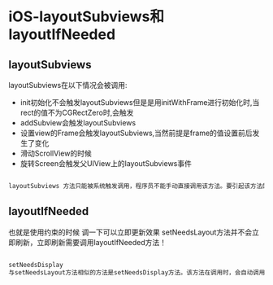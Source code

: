 # iOS-layoutSubviews和layoutIfNeeded

## layoutSubviews

layoutSubviews在以下情况会被调用:

+ init初始化不会触发layoutSubviews但是是用initWithFrame进行初始化时,当rect的值不为CGRectZero时,会触发
+ addSubview会触发layoutSubviews
+ 设置view的Frame会触发layoutSubviews,当然前提是frame的值设置前后发生了变化
+ 滑动ScrollView的时候
+ 旋转Screen会触发父UIView上的layoutSubviews事件

``` Objective-C

layoutSubviews 方法只能被系统触发调用，程序员不能手动直接调用该方法。要引起该方法的调用，可以调用 UIView 的setNeedsLayout方法来标记一个 UIView。这样一来，在 UI 线程的下次绘制循环中，系统便会调用该 UIView 的 layoutSubviews 方法。

```

## layoutIfNeeded

也就是使用约束的时候 调一下可以立即更新效果
setNeedsLayout方法并不会立即刷新，立即刷新需要调用layoutIfNeeded方法！

``` Objective-C

setNeedsDisplay
与setNeedsLayout方法相似的方法是setNeedsDisplay方法。该方法在调用时，会自动调用drawRect方法。drawRect方法主要用来画图。所以，当需要刷新布局时，用setNeedsLayOut方法；当需要重新绘画时，调用setNeedsDisplay方法。

```
